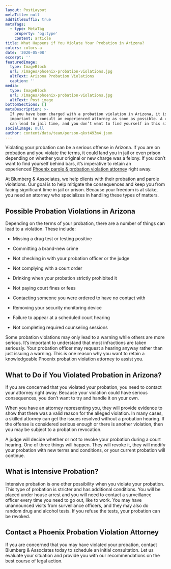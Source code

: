 ```yaml
---
layout: PostLayout
metaTitle: null
addTitleSuffix: true
metaTags:
  - type: MetaTag
    property: 'og:type'
    content: article
title: What Happens if You Violate Your Probation in Arizona?
colors: colors-a
date: '2020-05-08'
excerpt: ''
featuredImage:
  type: ImageBlock
  url: /images/phoenix-probation-violations.jpg
  altText: Arizona Probation Violations
  caption: ''
media:
  type: ImageBlock
  url: /images/phoenix-probation-violations.jpg
  altText: Post image
bottomSections: []
metaDescription: >-
  If you have been charged with a probation violation in Arizona, it is
  important to consult an experienced attorney as soon as possible. A violation
  can lead to jail time, and you don’t want to find yourself in this situation.
socialImage: null
author: content/data/team/person-qkxt493m4.json
---
```

Violating your probation can be a serious offense in Arizona. If you are on probation and you violate the terms, it could land you in jail or even prison depending on whether your original or new charge was a felony. If you don’t want to find yourself behind bars, it’s imperative to retain an experienced [Phoenix parole & probation violation attorney](https://azblumberglaw.com/phoenix-criminal-attorney/parole-probation-violations/) right away.

At Blumberg & Associates, we help clients with their probation and parole violations. Our goal is to help mitigate the consequences and keep you from facing significant time in jail or prison. Because your freedom is at stake, you need an attorney who specializes in handling these types of matters.

## **Possible Probation Violations in Arizona**

Depending on the terms of your probation, there are a number of things can lead to a violation. These include:

*   Missing a drug test or testing positive

*   Committing a brand-new crime

*   Not checking in with your probation officer or the judge

*   Not complying with a court order

*   Drinking when your probation strictly prohibited it

*   Not paying court fines or fees

*   Contacting someone you were ordered to have no contact with

*   Removing your security monitoring device

*   Failure to appear at a scheduled court hearing

*   Not completing required counseling sessions

Some probation violations may only lead to a warning while others are more serious. It’s important to understand that most infractions are taken seriously. Your probation officer may request a hearing anyway rather than just issuing a warning. This is one reason why you want to retain a knowledgeable Phoenix probation violation attorney to assist you.

## **What to Do if You Violated Probation in Arizona?**

If you are concerned that you violated your probation, you need to contact your attorney right away. Because your violation could have serious consequences, you don’t want to try and handle it on your own.

When you have an attorney representing you, they will provide evidence to show that there was a valid reason for the alleged violation. In many cases, a skilled attorney can get the issues resolved without a probation hearing. If the offense is considered serious enough or there is another violation, then you may be subject to a probation revocation.

A judge will decide whether or not to revoke your probation during a court hearing. One of three things will happen. They will revoke it, they will modify your probation with new terms and conditions, or your current probation will continue.

## **What is Intensive Probation?**

Intensive probation is one other possibility when you violate your probation. This type of probation is stricter and has additional conditions. You will be placed under house arrest and you will need to contact a surveillance officer every time you need to go out, like to work. You may have unannounced visits from surveillance officers, and they may also do random drug and alcohol tests. If you refuse the tests, your probation can be revoked.

## **Contact a Phoenix Probation Violation Attorney**

If you are concerned that you may have violated your probation, contact Blumberg & Associates today to schedule an initial consultation. Let us evaluate your situation and provide you with our recommendations on the best course of legal action.
